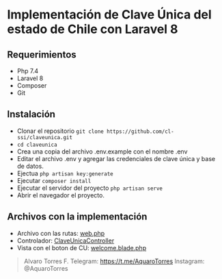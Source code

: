 # Implementación de Clave Única del estado de Chile con Laravel 8

## Requerimientos
- Php 7.4
- Laravel 8
- Composer
- Git

## Instalación

* Clonar el repositorio `git clone https://github.com/cl-ssi/claveunica.git`
* `cd claveunica`
* Crea una copia del archivo .env.example con el nombre .env
* Editar el archivo .env y agregar las credenciales de clave única y base de datos.
* Ejectua `php artisan key:generate`
* Ejecutar `composer install`
* Ejecutar el servidor del proyecto `php artisan serve`
* Abrir el navegador el proyecto.


## Archivos con la implementación
* Archivo con las rutas: <a href="https://github.com/cl-ssi/claveunica/blob/main/routes/web.php">web.php</a>
* Controlador: <a href="https://github.com/cl-ssi/claveunica/blob/main/app/Http/Controllers/ClaveUnicaController.php">ClaveUnicaController</a>
* Vista con el boton de CU: <a href="https://github.com/cl-ssi/claveunica/blob/main/resources/views/welcome.blade.php">welcome.blade.php</a>


> Alvaro Torres F.
> Telegram: https://t.me/AquaroTorres 
> Instagram: @AquaroTorres